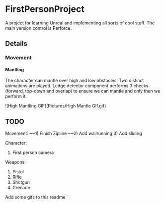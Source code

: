 # FirstPersonProject
A project for learning Unreal and implementing all sorts of cool stuff. The main version control is Perforce.

## Details

### Movement 
#### Mantling
The character can mantle over high and low obstacles. Two distinct animations are played. Ledge detector component performs 3 checks (forward, top-down and overlap) to ensure we can mantle and only then we perform it.

![High Mantling GIF](Pictures/High Mantle GIf.gif) 


## TODO
Movement:
~~1) Finish Zipline
~~2) Add wallrunning
3) Add sliding

Character:
1) First person camera

Weapons:
1) Pistol
2) Rifle
3) Shotgun
4) Grenade

Add some gifs to this readme
